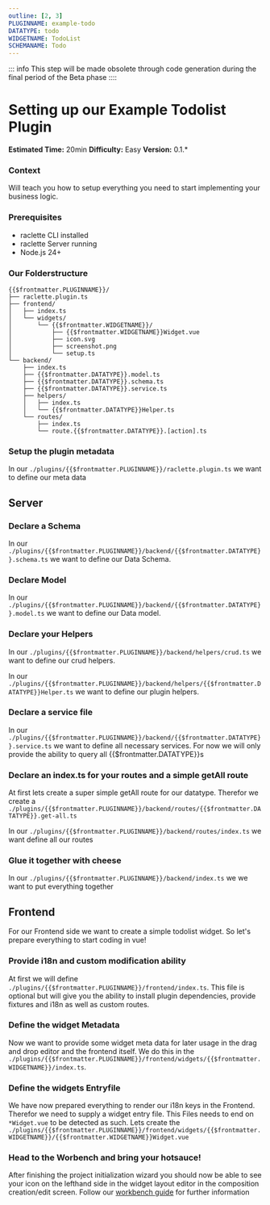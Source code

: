 ```yaml
---
outline: [2, 3]
PLUGINNAME: example-todo
DATATYPE: todo
WIDGETNAME: TodoList
SCHEMANAME: Todo
---
```


<!--@include: ../wip.md-->

::: info
This step will be made obsolete through code generation during the final period of the Beta phase
::::

# Setting up our Example Todolist Plugin

**Estimated Time:** 20min
**Difficulty:** Easy
**Version:** 0.1.\*

### Context

Will teach you how to setup everything you need to start implementing your business logic.

### Prerequisites

- raclette CLI installed
- raclette Server running
- Node.js 24+

### Our Folderstructure

```
{{$frontmatter.PLUGINNAME}}/
├── raclette.plugin.ts
├── frontend/
│   ├── index.ts
│   └── widgets/
│       └── {{$frontmatter.WIDGETNAME}}/
│           ├── {{$frontmatter.WIDGETNAME}}Widget.vue
│           ├── icon.svg
│           ├── screenshot.png
│           └── setup.ts
└── backend/
    ├── index.ts
    ├── {{$frontmatter.DATATYPE}}.model.ts
    ├── {{$frontmatter.DATATYPE}}.schema.ts
    ├── {{$frontmatter.DATATYPE}}.service.ts
    ├── helpers/
    │   ├── index.ts
    │   └── {{$frontmatter.DATATYPE}}Helper.ts
    └── routes/
        ├── index.ts
        └── route.{{$frontmatter.DATATYPE}}.[action].ts

```

### Setup the plugin metadata

In our `./plugins/{{$frontmatter.PLUGINNAME}}/raclette.plugin.ts` we want to define our meta data

<!--@include: ../cooking-steps/backend/plugin/raclette.plugin.md-->

## Server

### Declare a Schema

In our `./plugins/{{$frontmatter.PLUGINNAME}}/backend/{{$frontmatter.DATATYPE}}.schema.ts` we want to define our Data Schema.

<!--@include: ../cooking-steps/backend/plugin/schema.md-->

### Declare Model

In our `./plugins/{{$frontmatter.PLUGINNAME}}/backend/{{$frontmatter.DATATYPE}}.model.ts` we want to define our Data model.

<!--@include: ../cooking-steps/backend/plugin/model.md-->

### Declare your Helpers

In our `./plugins/{{$frontmatter.PLUGINNAME}}/backend/helpers/crud.ts` we want to define our crud helpers.

<!--@include: ../cooking-steps/backend/plugin/helpers/crud.md-->

In our `./plugins/{{$frontmatter.PLUGINNAME}}/backend/helpers/{{$frontmatter.DATATYPE}}Helper.ts` we want to define our plugin helpers.

<!--@include: ../cooking-steps/backend/plugin/helpers/pluginHelper.md-->

### Declare a service file

In our `./plugins/{{$frontmatter.PLUGINNAME}}/backend/{{$frontmatter.DATATYPE}}.service.ts` we want to define all necessary services. For now we will only provide the ability to query all {{$frontmatter.DATATYPE}}s

<!--@include: ../cooking-steps/backend/plugin/service.md
BUSINESSLOGIC: |
  async _read{{$frontmatter.SCHEMANAME}}s(
    fastify: PluginFastifyInstance,
    filter: Record<string, any> = { isDeleted: false },
    options: QueryOptions = {},
  ): Promise<{{$frontmatter.SCHEMANAME}}Type[]> {
    filter = { isDeleted: false, ...filter }

    try {
      // Start building the query
      let query = this.{{$frontmatter.DATATYPE}}Model.find(filter)

      // Apply pagination if provided
      if (options.limit !== undefined) {
        query = query.limit(options.limit)
      }
      if (options.offset !== undefined) {
        query = query.skip(options.offset)
      }

      // Apply population if provided
      if (options.populate && Array.isArray(options.populate)) {
        options.populate.forEach((populateOption) => {
          query = query.populate(populateOption as any)
        })
      }

      // Execute query
      return await query.lean()
    } catch (err: any) {
      fastify.log.error(err.message)
      throw err
    }
  }

  /**
  * Read {{$frontmatter.DATATYPE}}s by ID or filter parameters with payload wrapping
  */
  async read{{$frontmatter.SCHEMANAME}}s(
    fastify: PluginFastifyInstance,
    requestData: FrontendPayloadRequestData,
    filter: { id?: string } = {},
  ): Promise<FrontendPayload<{{$frontmatter.SCHEMANAME}}Type[]>> {
    try {
      const {{$frontmatter.DATATYPE}}s = await this._read{{$frontmatter.SCHEMANAME}}s(fastify, filter)

      return create{{$frontmatter.SCHEMANAME}}Payload(fastify, {{$frontmatter.DATATYPE}}s, requestData)
    } catch (err: any) {
      fastify.log.error(err.message)
      throw err
    }
  }
-->

### Declare an index.ts for your routes and a simple getAll route

At first lets create a super simple getAll route for our datatype. Therefor we create a `./plugins/{{$frontmatter.PLUGINNAME}}/backend/routes/{{$frontmatter.DATATYPE}}.get-all.ts`

<!--@include: ../cooking-steps/backend/plugin/routes/route.md
BUSINESSLOGIC: |
  const payload = await fastify.custom.{{$frontmatter.DATATYPE}}Service.read{{$frontmatter.SCHEMANAME}}s(fastify, req.requestParams)
        return payload
-->

In our `./plugins/{{$frontmatter.PLUGINNAME}}/backend/routes/index.ts` we want define all our routes

<!--@include: ../cooking-steps/backend/plugin/routes/index.md
IMPORT: import getAllRoute from "./route.{{$frontmatter.DATATYPE}}.get-all"
BUSINESSLOGIC: |
    await fastify.get("/{{$frontmatter.DATATYPE}}/all", getAllRoute(fastify))
-->

### Glue it together with cheese

In our `./plugins/{{$frontmatter.PLUGINNAME}}/backend/index.ts` we we want to put everything together

<!--@include: ../cooking-steps/backend/plugin/index.md-->

## Frontend

For our Frontend side we want to create a simple todolist widget. So let's prepare everything to start coding in vue!

### Provide i18n and custom modification ability

At first we will define `./plugins/{{$frontmatter.PLUGINNAME}}/frontend/index.ts`. This file is optional but will give you the ability to install plugin dependencies, provide fixtures and i18n as well as custom routes.

<!--@include: ../cooking-steps/frontend/plugin/index.md-->

### Define the widget Metadata

Now we want to provide some widget meta data for later usage in the drag and drop editor and the frontend itself. We do this in the `./plugins/{{$frontmatter.PLUGINNAME}}/frontend/widgets/{{$frontmatter.WIDGETNAME}}/index.ts`.

<!--@include: ../cooking-steps/frontend/plugin/widgets/setup.md
WIDGETTITLE: My {{$frontmatter.WIDGETNAME}} widget
WIDGETDESCRIPTION: Write {{$frontmatter.SCHEMANAME}}s on a list
-->

### Define the widgets Entryfile

We have now prepared everything to render our i18n keys in the Frontend. Therefor we need to supply a widget entry file. This Files needs to end on `*Widget.vue` to be detected as such. Lets create the `./plugins/{{$frontmatter.PLUGINNAME}}/frontend/widgets/{{$frontmatter.WIDGETNAME}}/{{$frontmatter.WIDGETNAME}}Widget.vue`

<!--@include: ../cooking-steps/frontend/plugin/widgets/entryVue.md
IMPORTS: import { usePluginApi } from "@raclettejs/core/orchestrator/composables"
WIDGETTEMPLATE: {{$i18n.t('someText')}}
BUSINESSLOGIC: const { $i18n } = usePluginApi()
-->

### Head to the Worbench and bring your hotsauce!

After finishing the project initialization wizard you should now be able to see your icon on the lefthand side in the widget layout editor in the composition creation/edit screen. Follow our [workbench guide](../../workbench/introduction) for further information
